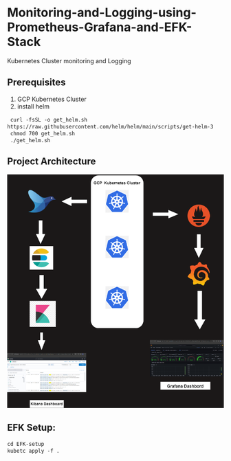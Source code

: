 # Monitoring-and-Logging-using-Prometheus-Grafana-and-EFK-Stack
Kubernetes Cluster monitoring and Logging
## Prerequisites 
1. GCP Kubernetes Cluster
2. install helm
```shell
 curl -fsSL -o get_helm.sh https://raw.githubusercontent.com/helm/helm/main/scripts/get-helm-3
 chmod 700 get_helm.sh
 ./get_helm.sh
```
   
## Project Architecture

![Architecture diagram](UntitledDiagram.drawio.png)

## EFK Setup:
```shell
cd EFK-setup
kubetc apply -f .
```
